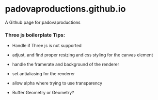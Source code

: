 # padovaproductions.github.io
A Github page for padovaproductions


### Three js boilerplate Tips:

- Handle if Three js is not supported

- adjust, and find proper resizing and css styling for the canvas element

- handle the framerate and background of the renderer

- set antialiasing for the renderer

- allow alpha where trying to use transparency

- Buffer Geometry or Geometry?